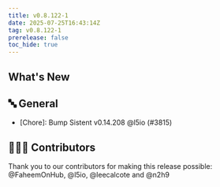 ```yaml
---
title: v0.8.122-1
date: 2025-07-25T16:43:14Z
tag: v0.8.122-1
prerelease: false
toc_hide: true
---
```


## What's New
## 🔤 General
- [Chore]: Bump Sistent v0.14.208 @l5io (#3815)

## 👨🏽‍💻 Contributors

Thank you to our contributors for making this release possible:
@FaheemOnHub, @l5io, @leecalcote and @n2h9
